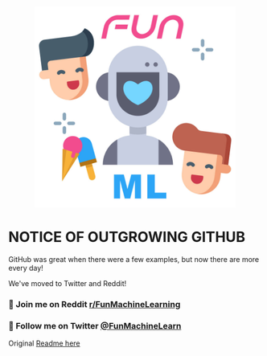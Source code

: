 <p align="center">
<img src="./_art/fun.jpg" width="400px" />
</p>

# NOTICE OF OUTGROWING GITHUB
GitHub was great when there were a few examples, but now there are more every day!

We've moved to Twitter and Reddit!
### :star2: Join me on Reddit [r/FunMachineLearning](https://www.reddit.com/r/FunMachineLearning/)
### :star2: Follow me on Twitter [@FunMachineLearn](https://twitter.com/FunMachineLearn)


Original [Readme here](https://github.com/GantMan/fun-machine-learing/blob/master/README_orig.md)
